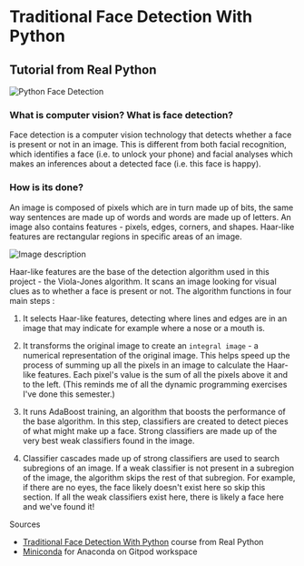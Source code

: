 # Traditional Face Detection With Python 
## Tutorial from Real Python 


![Python Face Detection](https://dev-to-uploads.s3.amazonaws.com/uploads/articles/bwickwqw9njbhll238an.png)

### What is computer vision? What is face detection?
Face detection is a computer vision technology that detects whether a face is present or not in an image. This is different from both facial recognition, which identifies a face (i.e. to unlock your phone) and facial analyses which makes an inferences about a detected face (i.e. this face is happy).

### How is its done?
An image is composed of pixels which are in turn made up of bits, the same way sentences are made up of words and words are made up of letters. An image also contains features - pixels, edges, corners, and shapes. Haar-like features are rectangular regions in specific areas of an image.


![Image description](https://dev-to-uploads.s3.amazonaws.com/uploads/articles/bq1wmqye0fkpb4hvjn32.png)
 

Haar-like features are the base of the detection algorithm used in this project - the Viola-Jones algorithm. It scans an image looking for visual clues as to whether a face is present or not. The algorithm functions in four main steps :

1. It selects Haar-like features, detecting where lines and edges are in an image that may indicate for example where a nose or a mouth is.

2. It transforms the original image to create an `integral image` - a numerical representation of the original image. This helps speed up the process of summing up all the pixels in an image to calculate the Haar-like features. Each pixel's value is the sum of all the pixels above it and to the left. (This reminds me of all the dynamic programming exercises I've done this semester.)

3. It runs AdaBoost training, an algorithm that boosts the performance of the base algorithm. In this step, classifiers are created to detect pieces of what might make up a face. Strong classifiers are made up of the very best weak classifiers found in the image.

4. Classifier cascades made up of strong classifiers are used to search subregions of an image.  If a weak classifier is not present in a subregion of the image, the algorithm skips the rest of that subregion. For example, if there are no eyes, the face likely doesn't exist here so skip this section. If all the weak classifiers exist here, there is likely a face here and we've found it!

Sources
- [Traditional Face Detection With Python](https://realpython.com/traditional-face-detection-python/) course from Real Python
- [Miniconda](https://docs.conda.io/en/latest/miniconda.html) for Anaconda on Gitpod workspace

